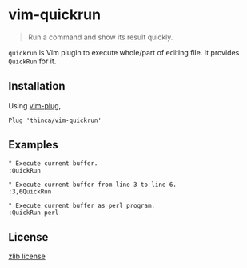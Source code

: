 # vim-quickrun

> Run a command and show its result quickly.

`quickrun` is Vim plugin to execute whole/part of editing file.
It provides `QuickRun` for it.

## Installation

Using [vim-plug](https://github.com/junegunn/vim-plug),

```vim
Plug 'thinca/vim-quickrun'
```

## Examples

```vim
" Execute current buffer.
:QuickRun

" Execute current buffer from line 3 to line 6.
:3,6QuickRun

" Execute current buffer as perl program.
:QuickRun perl
```

## License

[zlib license](https://opensource.org/licenses/Zlib)
